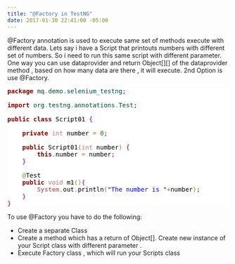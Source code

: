 ```yaml
---
title: "@Factory in TestNG"
date: 2017-01-30 22:41:00 -05:00
---
```


@Factory annotation is used to execute same set of methods execute with different data. Lets say i have a Script that printouts numbers with different set of numbers. So i need to run this same script with different parameter. One way you can use dataprovider and return Object[][] of the dataprovider method , based on how many data are there , it will execute. 2nd Option is use @Factory.
<pre style='color:#000000;background:#ffffff;'><span style='color:#800000; font-weight:bold; '>package</span><span style='color:#004a43; '> mq</span><span style='color:#808030; '>.</span><span style='color:#004a43; '>demo</span><span style='color:#808030; '>.</span><span style='color:#004a43; '>selenium_testng</span><span style='color:#800080; '>;</span>

<span style='color:#800000; font-weight:bold; '>import</span><span style='color:#004a43; '> org</span><span style='color:#808030; '>.</span><span style='color:#004a43; '>testng</span><span style='color:#808030; '>.</span><span style='color:#004a43; '>annotations</span><span style='color:#808030; '>.</span><span style='color:#004a43; '>Test</span><span style='color:#800080; '>;</span>

<span style='color:#800000; font-weight:bold; '>public</span> <span style='color:#800000; font-weight:bold; '>class</span> Script01 <span style='color:#800080; '>{</span>

	<span style='color:#800000; font-weight:bold; '>private</span> <span style='color:#bb7977; '>int</span> number <span style='color:#808030; '>=</span> <span style='color:#008c00; '>0</span><span style='color:#800080; '>;</span>
	
	<span style='color:#800000; font-weight:bold; '>public</span> Script01<span style='color:#808030; '>(</span><span style='color:#bb7977; '>int</span> number<span style='color:#808030; '>)</span> <span style='color:#800080; '>{</span>
		<span style='color:#800000; font-weight:bold; '>this</span><span style='color:#808030; '>.</span>number <span style='color:#808030; '>=</span> number<span style='color:#800080; '>;</span>
	<span style='color:#800080; '>}</span>
	
	<span style='color:#808030; '>@</span>Test
	<span style='color:#800000; font-weight:bold; '>public</span> <span style='color:#bb7977; '>void</span> m1<span style='color:#808030; '>(</span><span style='color:#808030; '>)</span><span style='color:#800080; '>{</span>
		<span style='color:#bb7977; font-weight:bold; '>System</span><span style='color:#808030; '>.</span>out<span style='color:#808030; '>.</span>println<span style='color:#808030; '>(</span><span style='color:#0000e6; '>"The number is "</span><span style='color:#808030; '>+</span>number<span style='color:#808030; '>)</span><span style='color:#800080; '>;</span>
	<span style='color:#800080; '>}</span>
<span style='color:#800080; '>}</span>
</pre> 
To use @Factory you have to do the following: 
<ul>
<li> Create a separate Class</li>
<li> Create a method which has a return of Object[]. Create new instance of your Script class with different parameter .</li>
<li> Execute Factory class , which will run your Scripts class</li>
</ul>